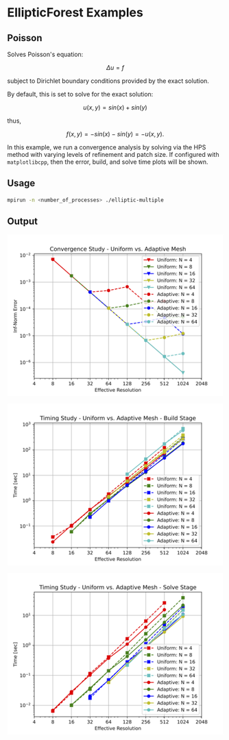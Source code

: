 # EllipticForest Examples

## Poisson

Solves Poisson's equation:

$$\Delta u  = f$$

subject to Dirichlet boundary conditions provided by the exact solution.

By default, this is set to solve for the exact solution:

$$u(x,y) = sin(x) + sin(y)$$

thus,

$$f(x,y) = -sin(x) - sin(y) = -u(x,y).$$

In this example, we run a convergence analysis by solving via the HPS method with varying
levels of refinement and patch size. If configured with `matplotlibcpp`, then the error, build,
and solve time plots will be shown.

## Usage

```Bash
mpirun -n <number_of_processes> ./elliptic-multiple
```

## Output

![](plot_elliptic_error.png)

![](plot_elliptic_build_time.png)

![](plot_elliptic_solve_time.png)
